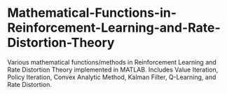 # Mathematical-Functions-in-Reinforcement-Learning-and-Rate-Distortion-Theory
 Various mathematical functions/methods in Reinforcement Learning and Rate Distortion Theory implemented in MATLAB. Includes Value Iteration, Policy Iteration, Convex Analytic Method, Kalman Filter, Q-Learning, and Rate Distortion. 
